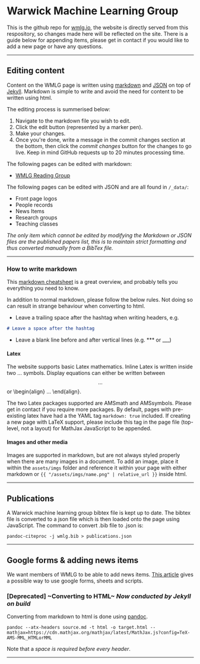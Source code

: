 # Warwick Machine Learning Group
This is the github repo for [wmlg.io](http://www.wmlg.io), the website is directly served from this respository, so changes made here will be reflected on the site. There is a guide below for appending items, please get in contact if you would like to add a new page or have any questions.

***

## Editing content
Content on the WMLG page is written using [markdown](https://en.wikipedia.org/wiki/Markdown) and [JSON](https://en.wikipedia.org/wiki/JSON) on top of [Jekyll](https://jekyllrb.com/). Markdown is simple to write and avoid the need for content to be written using html.

The editing process is summerised below:

1. Navigate to the markdown file you wish to edit.
2. Click the edit button (represented by a marker pen).
3. Make your changes.
4. Once you're done, write a message in the commit changes section at the bottom, then click the *commit changes* button for the changes to go live. Keep in mind GitHub requests up to 20 minutes processing time.

The following pages can be edited with markdown:
  - [WMLG Reading Group](https://github.com/PatrickOHara/wmlg/blob/development/wmlg-reading-group.markdown)

The following pages can be edited with JSON and are all found in `/_data/`:
  - Front page logos
  - People records
  - News Items
  - Research groups
  - Teaching classes

_The only item which cannot be edited by modifying the Markdown or JSON files are the published papers list, this is to maintain strict formatting and thus converted manually from a BibTex file._
<!-- A notification is now sent to the web admin for the page. They will review the changes then notify you once the changes are live. -->

***

### How to write markdown
This [markdown cheatsheet](https://github.com/adam-p/markdown-here/wiki/Markdown-Cheatsheet#lists) is a great overview, and probably tells you everything you need to know. 

In addition to normal markdown, please follow the below rules. Not doing so can result in strange behaviour when converting to html.

 - Leave a trailing space after the hashtag when writing headers, e.g.
 ```markdown
# Leave a space after the hashtag
 ```
  - Leave a blank line before and after vertical lines (e.g. *** or ___)

#### Latex
The website supports basic Latex mathematics. Inline Latex is written inside two $...$ symbols. Display equations can either be written between $$...$$ or \begin{align} ... \end{align}.

The two Latex packages supported are AMSmath and AMSsymbols. Please get in contact if you require more packages. By default, pages with pre-existing latex have had a the YAML tag `markdown: true` included. If creating a new page with LaTeX support, please include this tag in the page file (top-level, not a layout) for MathJax JavaScript to be appended.

#### Images and other media
Images are supported in markdown, but are not always styled properly when there are many images in a document. To add an image, place it within the `assets/imgs` folder and reference it within your page with either markdown or `{{ "/assets/imgs/name.png" | relative_url }}` inside html.

***

## Publications

A Warwick machine learning group bibtex file is kept up to date. The bibtex file is converted to a json file which is then loaded onto the page using JavaScript. The command to convert .bib file to .json is:

```console
pandoc-citeproc -j wmlg.bib > publications.json
```

***

## Google forms & adding news items

We want members of WMLG to be able to add news items. [This article](https://medium.freecodecamp.org/use-google-sheets-and-google-apps-script-to-build-a-blog-cms-c2eab3fb0b2b) gives a possible way to use google forms, sheets and scripts.

### [Deprecated] ~Converting to HTML~ _Now conducted by Jekyll on build_
Converting from markdown to html is done using [pandoc](https://pandoc.org).

```console
pandoc --atx-headers source.md -t html -o target.html --mathjax=https://cdn.mathjax.org/mathjax/latest/MathJax.js?config=TeX-AMS-MML_HTMLorMML
```

Note that a *space is required before every header*.

***
